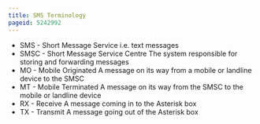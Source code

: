 ```yaml
---
title: SMS Terminology
pageid: 5242992
---
```


* SMS - Short Message Service i.e. text messages
* SMSC - Short Message Service Centre The system responsible for storing and forwarding messages
* MO - Mobile Originated A message on its way from a mobile or landline device to the SMSC
* MT - Mobile Terminated A message on its way from the SMSC to the mobile or landline device
* RX - Receive A message coming in to the Asterisk box
* TX - Transmit A message going out of the Asterisk box
